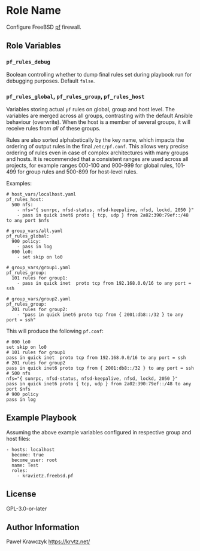 Role Name
=========

Configure FreeBSD [pf](https://docs.freebsd.org/en/books/handbook/firewalls/#firewalls-pf) firewall.

Role Variables
--------------

### `pf_rules_debug`

Boolean controlling whether to dump final rules set during playbook run for debugging purposes. Default `false`.

### `pf_rules_global`, `pf_rules_group`, `pf_rules_host`

Variables storing actual `pf` rules on global, group and host level. The variables are merged across all groups, contrasting with the default Ansible behaviour (overwrite). When the host is a member of several groups, it will receive rules from _all_ of these groups.

Rules are also sorted alphabetically by the key name, which impacts the ordering of output rules in the final `/etc/pf.conf`. This allows very precise ordering of rules even in case of complex architectures with many groups and hosts. It is recommended that a consistent ranges are used across all projects, for example ranges 000-100 and 900-999 for global rules, 101-499 for group rules and 500-899 for host-level rules.

Examples:

```
# host_vars/localhost.yaml
pf_rules_host:
  500 nfs:
    - nfs="{ sunrpc, nfsd-status, nfsd-keepalive, nfsd, lockd, 2050 }"
    - pass in quick inet6 proto { tcp, udp } from 2a02:390:79ef::/48 to any port $nfs

# group_vars/all.yaml
pf_rules_global:
  900 policy:
    - pass in log
  000 lo0:
    - set skip on lo0

# group_vars/group1.yaml
pf_rules_group:
  101 rules for group1:
    - pass in quick inet  proto tcp from 192.168.0.0/16 to any port = ssh

# group_vars/group2.yaml
pf_rules_group:
  201 rules for group2:
    - "pass in quick inet6 proto tcp from { 2001:db8::/32 } to any port = ssh"
```

This will produce the following `pf.conf`:

```
# 000 lo0
set skip on lo0
# 101 rules for group1
pass in quick inet  proto tcp from 192.168.0.0/16 to any port = ssh
# 201 rules for group2
pass in quick inet6 proto tcp from { 2001:db8::/32 } to any port = ssh
# 500 nfs
nfs="{ sunrpc, nfsd-status, nfsd-keepalive, nfsd, lockd, 2050 }"
pass in quick inet6 proto { tcp, udp } from 2a02:390:79ef::/48 to any port $nfs
# 900 policy
pass in log
```

Example Playbook
----------------

Assuming the above example variables configured in respective group and host files:

```
- hosts: localhost
  become: true
  become_user: root
  name: Test
  roles:
    - kravietz.freebsd.pf
```

License
-------

GPL-3.0-or-later

Author Information
------------------

Paweł Krawczyk https://krvtz.net/
